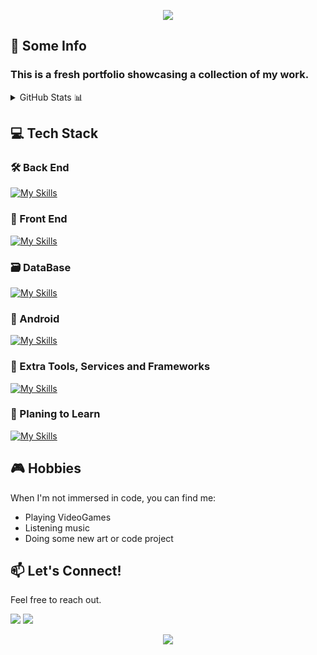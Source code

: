 <p align="center">
  <img src="https://capsule-render.vercel.app/api?type=waving&height=250&color=timeGradient&text=Welcome,%20I'm%20Tiago&section=header&reversal=false&fontAlignY=40"/>
</p>

## 📖 Some Info
### This is a fresh portfolio showcasing a collection of my work.

<details>
  <summary>GitHub Stats 📊 </summary>
  <div align="center">
    <img src="https://github-readme-stats.vercel.app/api?hide_title=false&hide_rank=false&show_icons=true&include_all_commits=true&count_private=true&disable_animations=false&theme=tokyonight&locale=en&hide_border=false&username=DrPacheco13" height="150" alt="stats graph"  />
    <img src="https://github-readme-stats.vercel.app/api/top-langs?locale=en&hide_title=false&layout=compact&card_width=320&langs_count=5&theme=tokyonight&hide_border=false&username=DrPacheco13" height="150" alt="languages graph"  />
  </div>
</details>

## 💻 Tech Stack


### 🛠️ Back End
[![My Skills](https://skillicons.dev/icons?i=java,dotnet,js&theme=dark)](https://skillicons.dev)

### 🎨 Front End
[![My Skills](https://skillicons.dev/icons?i=js,html,css,bootstrap,angular,react,&theme=dark)](https://skillicons.dev)
### 🗃️ DataBase
[![My Skills](https://skillicons.dev/icons?i=mongodb,sqlite&theme=dark)](https://skillicons.dev)

### 📱 Android 
[![My Skills](https://skillicons.dev/icons?i=kotlin&theme=dark)](https://skillicons.dev)

### 🔗 Extra Tools, Services and Frameworks
[![My Skills](https://skillicons.dev/icons?i=vscode,idea,linux,powershell,git,docker,gradle,figma,nodejs,nextjs,azure&theme=dark)](https://skillicons.dev)
### 🌱 Planing to Learn
[![My Skills](https://skillicons.dev/icons?i=hibernate,spring&theme=dark)](https://skillicons.dev)

## 🎮 Hobbies

When I'm not immersed in code, you can find me:

- Playing VideoGames
- Listening music
- Doing some new art or code project

## 📫 Let's Connect!
Feel free to reach out.


<a target="_blank" href="https://www.linkedin.com/in/tiago-pacheco-4b4b252a9/"><img src="https://img.shields.io/badge/LinkedIn-0077B5?style=for-the-badge&logo=linkedin&logoColor=white"></a>
<a target="_blank" href="mailto:8200421@estg.ipp.pt"><img src="https://img.shields.io/badge/Gmail-D14836?style=for-the-badge&logo=gmail&logoColor=white"></a>
<p align="center">
  <img src="https://capsule-render.vercel.app/api?type=waving&color=timeGradient&height=150&section=footer"/>
</p>
